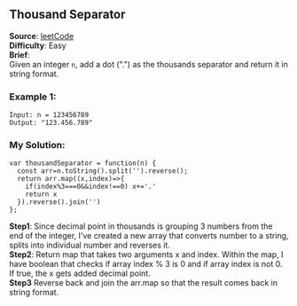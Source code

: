 ## Thousand Separator

**Source**: [leetCode](https://leetcode.com/problems/thousand-separator/)  
**Difficulty**: Easy   
**Brief**:  
Given an integer ```n```, add a dot (".") as the thousands separator and return it in string format.  


### Example 1:
```
Input: n = 123456789
Output: "123.456.789"
```


### My Solution:
```
var thousandSeparator = function(n) {
  const arr=n.toString().split('').reverse();
  return arr.map((x,index)=>{
    if(index%3===0&&index!==0) x+='.'
    return x
  }).reverse().join('')
};
```
**Step1**: Since decimal point in thousands is grouping 3 numbers from the end of the integer, I've created a new array that converts number to a string, splits into individual number and reverses it.    
**Step2**:  Return map that takes two arguments x and index. Within the map, I have boolean that checks if array index % 3 is 0 and if array index is not 0. If true, the x gets added decimal point.  
**Step3** Reverse back and join the arr.map so that the result comes back in string format.  
